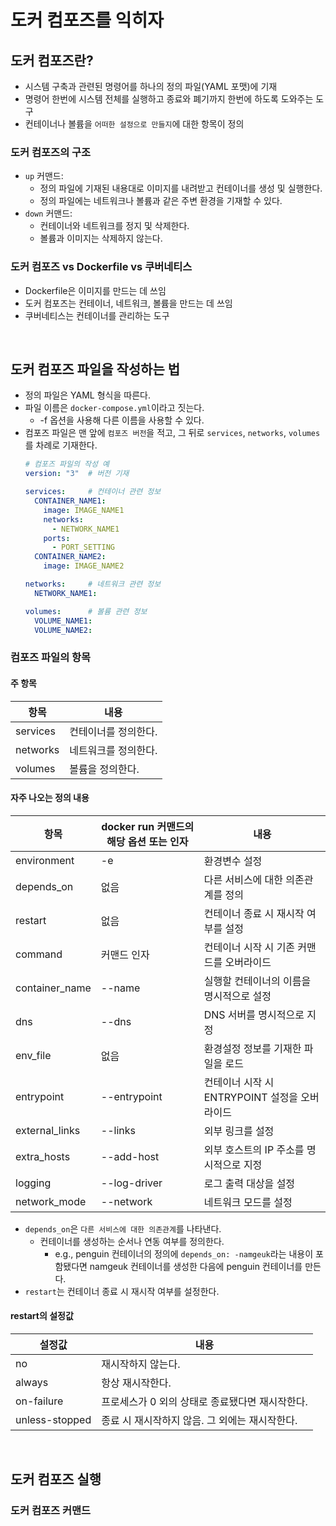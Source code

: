 # 도커 컴포즈를 익히자

## 도커 컴포즈란?

- 시스템 구축과 관련된 명령어를 하나의 정의 파일(YAML 포맷)에 기재
- 명령어 한번에 시스템 전체를 실행하고 종료와 폐기까지 한번에 하도록 도와주는 도구
- 컨테이너나 볼륨을 `어떠한 설정으로 만들지`에 대한 항목이 정의

### 도커 컴포즈의 구조

- `up` 커맨드:
  - 정의 파일에 기재된 내용대로 이미지를 내려받고 컨테이너를 생성 및 실행한다.
  - 정의 파일에는 네트워크나 볼륨과 같은 주변 환경을 기재할 수 있다.
- `down` 커맨드:
  - 컨테이너와 네트워크를 정지 및 삭제한다.
  - 볼륨과 이미지는 삭제하지 않는다.

### 도커 컴포즈 vs Dockerfile vs 쿠버네티스
- Dockerfile은 이미지를 만드는 데 쓰임
- 도커 컴포즈는 컨테이너, 네트워크, 볼륨을 만드는 데 쓰임
- 쿠버네티스는 컨테이너를 관리하는 도구

<br />

## 도커 컴포즈 파일을 작성하는 법
- 정의 파일은 YAML 형식을 따른다.
- 파일 이름은 `docker-compose.yml`이라고 짓는다. 
  - -f 옵션을 사용해 다른 이름을 사용할 수 있다.
- 컴포즈 파일은 맨 앞에 `컴포즈 버전`을 적고, 그 뒤로 `services`, `networks`, `volumes`를 차례로 기재한다.
  ```yaml
  # 컴포즈 파일의 작성 예
  version: "3"  # 버전 기재

  services:     # 컨테이너 관련 정보
    CONTAINER_NAME1:
      image: IMAGE_NAME1
      networks:
        - NETWORK_NAME1
      ports:
        - PORT_SETTING
    CONTAINER_NAME2:
      image: IMAGE_NAME2

  networks:     # 네트워크 관련 정보
    NETWORK_NAME1:

  volumes:      # 볼륨 관련 정보
    VOLUME_NAME1:
    VOLUME_NAME2:
  ```

### 컴포즈 파일의 항목
#### 주 항목
| 항목     | 내용                         |
|----------|------------------------------|
| services | 컨테이너를 정의한다.         |
| networks | 네트워크를 정의한다.         |
| volumes  | 볼륨을 정의한다.             |

#### 자주 나오는 정의 내용
| 항목           | docker run 커맨드의 해당 옵션 또는 인자 | 내용                                           |
|----------------|-----------------------------------------|------------------------------------------------|
| environment    | -e                                      | 환경변수 설정                                  |
| depends_on     | 없음                                    | 다른 서비스에 대한 의존관계를 정의             |
| restart        | 없음                                    | 컨테이너 종료 시 재시작 여부를 설정            |
| command        | 커맨드 인자                             | 컨테이너 시작 시 기존 커맨드를 오버라이드       |
| container_name | --name                                  | 실행할 컨테이너의 이름을 명시적으로 설정        |
| dns            | --dns                                   | DNS 서버를 명시적으로 지정                     |
| env_file       | 없음                                    | 환경설정 정보를 기재한 파일을 로드             |
| entrypoint     | --entrypoint                            | 컨테이너 시작 시 ENTRYPOINT 설정을 오버라이드   |
| external_links | --links                                 | 외부 링크를 설정                               |
| extra_hosts    | --add-host                              | 외부 호스트의 IP 주소를 명시적으로 지정        |
| logging        | --log-driver                            | 로그 출력 대상을 설정                          |
| network_mode   | --network                               | 네트워크 모드를 설정                           |

- `depends_on`은 `다른 서비스에 대한 의존관계`를 나타낸다.
  - 컨테이너를 생성하는 순서나 연동 여부를 정의한다.
    - e.g., penguin 컨테이너의 정의에 `depends_on: -namgeuk`라는 내용이 포함됐다면 namgeuk 컨테이너를 생성한 다음에 penguin 컨테이너를 만든다.
- `restart`는 컨테이너 종료 시 재시작 여부를 설정한다.

#### restart의 설정값
| 설정값         | 내용                                                           |
|----------------|----------------------------------------------------------------|
| no             | 재시작하지 않는다.                                             |
| always         | 항상 재시작한다.                                               |
| on-failure     | 프로세스가 0 외의 상태로 종료됐다면 재시작한다.                |
| unless-stopped | 종료 시 재시작하지 않음. 그 외에는 재시작한다.                 |

<br />

## 도커 컴포즈 실행
### 도커 컴포즈 커맨드